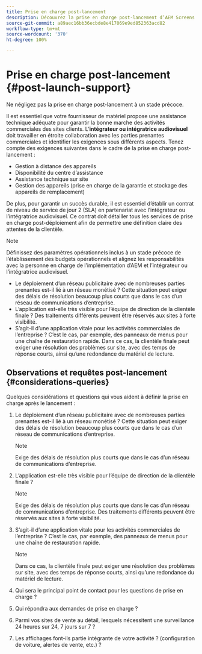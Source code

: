 ```yaml
---
title: Prise en charge post-lancement
description: Découvrez la prise en charge post-lancement d’AEM Screens dans le guide des bonnes pratiques.
source-git-commit: a89aec16bb36ecbde8e417069e9ed852363acd82
workflow-type: tm+mt
source-wordcount: '370'
ht-degree: 100%

---
```



# Prise en charge post-lancement {#post-launch-support}

Ne négligez pas la prise en charge post-lancement à un stade précoce.

Il est essentiel que votre fournisseur de matériel propose une assistance technique adéquate pour garantir la bonne marche des activités commerciales des sites clients. L’**intégrateur ou intégratrice audiovisuel** doit travailler en étroite collaboration avec les parties prenantes commerciales et identifier les exigences sous différents aspects.
Tenez compte des exigences suivantes dans le cadre de la prise en charge post-lancement :

* Gestion à distance des appareils
* Disponibilité du centre d’assistance
* Assistance technique sur site
* Gestion des appareils (prise en charge de la garantie et stockage des appareils de remplacement)

De plus, pour garantir un succès durable, il est essentiel d’établir un contrat de niveau de service de jour 2 (SLA) en partenariat avec l’intégrateur ou l’intégratrice audiovisuel. Ce contrat doit détailler tous les services de prise en charge post-déploiement afin de permettre une définition claire des attentes de la clientèle.

>[!NOTE]
>
>Définissez des paramètres opérationnels inclus à un stade précoce de l’établissement des budgets opérationnels et alignez les responsabilités avec la personne en charge de l’implémentation d’AEM et l’intégrateur ou l’intégratrice audiovisuel.
>
>* Le déploiement d’un réseau publicitaire avec de nombreuses parties prenantes est-il lié à un réseau monétisé ? Cette situation peut exiger des délais de résolution beaucoup plus courts que dans le cas d’un réseau de communications d’entreprise.
>* L’application est-elle très visible pour l’équipe de direction de la clientèle finale ? Des traitements différents peuvent être réservés aux sites à forte visibilité.
>* S’agit-il d’une application vitale pour les activités commerciales de l’entreprise ? C’est le cas, par exemple, des panneaux de menus pour une chaîne de restauration rapide. Dans ce cas, la clientèle finale peut exiger une résolution des problèmes sur site, avec des temps de réponse courts, ainsi qu’une redondance du matériel de lecture.

## Observations et requêtes post-lancement {#considerations-queries}

Quelques considérations et questions qui vous aident à définir la prise en charge après le lancement :

1. Le déploiement d’un réseau publicitaire avec de nombreuses parties prenantes est-il lié à un réseau monétisé ? Cette situation peut exiger des délais de résolution beaucoup plus courts que dans le cas d’un réseau de communications d’entreprise.
 
   >[!NOTE]
   >
   >Exige des délais de résolution plus courts que dans le cas d’un réseau de communications d’entreprise.

1. L’application est-elle très visible pour l’équipe de direction de la clientèle finale ?

   >[!NOTE]
   >
   >Exige des délais de résolution plus courts que dans le cas d’un réseau de communications d’entreprise. Des traitements différents peuvent être réservés aux sites à forte visibilité.

1. S’agit-il d’une application vitale pour les activités commerciales de l’entreprise ? C’est le cas, par exemple, des panneaux de menus pour une chaîne de restauration rapide. 

   >[!NOTE]
   >
   >Dans ce cas, la clientèle finale peut exiger une résolution des problèmes sur site, avec des temps de réponse courts, ainsi qu’une redondance du matériel de lecture.

1. Qui sera le principal point de contact pour les questions de prise en charge ?

1. Qui répondra aux demandes de prise en charge ?

1. Parmi vos sites de vente au détail, lesquels nécessitent une surveillance 24 heures sur 24, 7 jours sur 7 ?

1. Les affichages font-ils partie intégrante de votre activité ? (configuration de voiture, alertes de vente, etc.) ?
